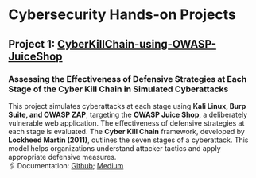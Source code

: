 # Cybersecurity Hands-on Projects

## Project 1: [CyberKillChain-using-OWASP-JuiceShop](https://github.com/reyincyber/cybersecurity/tree/9a3b50674c70b47eb1d74a422f618e4a9008f26f/CyberKillChain-using-OWASP-Juiceshop)
### Assessing the Effectiveness of Defensive Strategies at Each Stage of the Cyber Kill Chain in Simulated Cyberattacks
This project simulates cyberattacks at each stage using **Kali Linux, Burp Suite, and OWASP ZAP**, targeting the **OWASP Juice Shop**, a deliberately vulnerable web application. The effectiveness of defensive strategies at each stage is evaluated. The **Cyber Kill Chain** framework, developed by **Lockheed Martin (2011)**, outlines the seven stages of a cyberattack. This model helps organizations understand attacker tactics and apply appropriate defensive measures.  
🖇️ Documentation: [Github](https://github.com/reyincyber/cybersecurity/tree/9a3b50674c70b47eb1d74a422f618e4a9008f26f/CyberKillChain-using-OWASP-Juiceshop); [Medium](https://cyberrey.medium.com/assessing-the-effectiveness-of-defensive-strategies-at-each-stage-of-the-cyber-kill-chain-in-fdc74515ea58)
